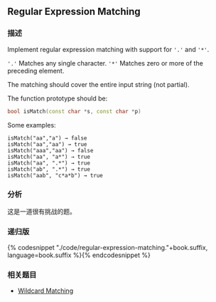 ## Regular Expression Matching


### 描述

Implement regular expression matching with support for `'.'` and `'*'`.

`'.'` Matches any single character.
`'*'` Matches zero or more of the preceding element.

The matching should cover the entire input string (not partial).

The function prototype should be:

```cpp
bool isMatch(const char *s, const char *p)
```

Some examples:

```
isMatch("aa","a") → false
isMatch("aa","aa") → true
isMatch("aaa","aa") → false
isMatch("aa", "a*") → true
isMatch("aa", ".*") → true
isMatch("ab", ".*") → true
isMatch("aab", "c*a*b") → true
```


### 分析

这是一道很有挑战的题。


### 递归版

{% codesnippet "./code/regular-expression-matching."+book.suffix, language=book.suffix %}{% endcodesnippet %}


### 相关题目

* [Wildcard Matching](wildcard-matching.md)
